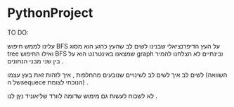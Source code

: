 # PythonProject

TO DO:

עלינו לממש חיפוש BFS על העץ הדיפרנציאלי שבנינו 
לשים לב שהעץ כרגע הוא מסוג tree ואילו החיפוש BFS שמצאנו באינטרנט הוא על graph ובינתיים לא הצלחנו להמיר בין שני מבני הנתונים . 


לשים לב איך לשים לב לשינויים שנובעים מהחלפות , איך לזהות זאת בעץ עצמו (השוואה של הsequece הנוכחי לצומת) . 

לא לשכוח לעשות גם מימוש שדומה לוורד שליאוניד נץן לנו . 
